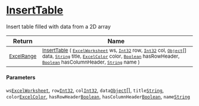 # [InsertTable](./ExcelHelper-100664032.md)

Insert table filled with data from a 2D array

| Return | Name | 
| --- | --- | 
| <sub>[ExcelRange](./ExcelHelper-100664032.md)</sub>| <sub>[InsertTable](./ExcelHelper-100664032.md) ( [`ExcelWorksheet`](./ExcelHelper-100664032.md) ws, [`Int32`](https://docs.microsoft.com/en-us/dotnet/api/System.Int32) row, [`Int32`](https://docs.microsoft.com/en-us/dotnet/api/System.Int32) col, [`Object`](https://docs.microsoft.com/en-us/dotnet/api/System.Object)[] data, [`String`](https://docs.microsoft.com/en-us/dotnet/api/System.String) title, [`ExcelColor`](./../Excel/ExcelColor.md) color, [`Boolean`](https://docs.microsoft.com/en-us/dotnet/api/System.Boolean) hasRowHeader, [`Boolean`](https://docs.microsoft.com/en-us/dotnet/api/System.Boolean) hasColumnHeader, [`String`](https://docs.microsoft.com/en-us/dotnet/api/System.String) name )</sub>| <br>


#### Parameters
 `ws`[`ExcelWorksheet`](./ExcelHelper-100664032.md),  `row`[`Int32`](https://docs.microsoft.com/en-us/dotnet/api/System.Int32),  `col`[`Int32`](https://docs.microsoft.com/en-us/dotnet/api/System.Int32),  `data`[`Object`](https://docs.microsoft.com/en-us/dotnet/api/System.Object)[],  `title`[`String`](https://docs.microsoft.com/en-us/dotnet/api/System.String),  `color`[`ExcelColor`](./../Excel/ExcelColor.md),  `hasRowHeader`[`Boolean`](https://docs.microsoft.com/en-us/dotnet/api/System.Boolean),  `hasColumnHeader`[`Boolean`](https://docs.microsoft.com/en-us/dotnet/api/System.Boolean),  `name`[`String`](https://docs.microsoft.com/en-us/dotnet/api/System.String)